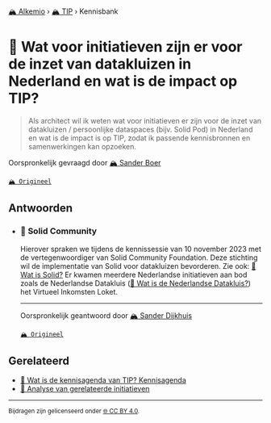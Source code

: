 [🏔️ Alkemio](https://welcome.alkem.io/) › [🏔️ TIP](https://alkem.io/tip/dashboard) › Kennisbank
# 📄 Wat voor initiatieven zijn er voor de inzet van datakluizen in Nederland en wat is de impact op TIP?
>Als architect wil ik weten wat voor initiatieven er zijn voor de inzet van datakluizen / persoonlijke dataspaces (bijv. Solid Pod) in Nederland en wat is de impact is op TIP, zodat ik passende kennisbronnen en samenwerkingen kan opzoeken.

Oorspronkelijk gevraagd door [🏔️ Sander Boer](https://alkem.io/user/sander-boer-499)

[`🏔️ Origineel`](https://alkem.io/tip/collaboration/watvoorinitiatieve-1713)

## Antwoorden
- ### <a id="solidcommunity-2317"></a> 📌 Solid Community
  Hierover spraken we tijdens de kennissessie van 10 november 2023 met de vertegenwoordiger van Solid Community Foundation. Deze stichting wil de implementatie van Solid voor datakluizen bevorderen. Zie ook: [📄 Wat is Solid?](watissolid-6045.md) Er kwamen meerdere Nederlandse initiatieven aan bod zoals de Nederlandse Datakluis ([📄 Wat is de Nederlandse Datakluis?](watisdenederlands-7532.md)) het Virtueel Inkomsten Loket.

  ***
  Oorspronkelijk geantwoord door [🏔️ Sander Dijkhuis](https://alkem.io/tip/collaboration/watvoorinitiatieve-1713/posts/solidcommunity-2317)

  [`🏔️ Origineel`](https://alkem.io/tip/collaboration/watvoorinitiatieve-1713/posts/solidcommunity-2317)

## Gerelateerd
- [📌 Wat is de kennisagenda van TIP? Kennisagenda](watisdekennisagen-9941.md#kennisagenda-5711)
- [📄 Analyse van gerelateerde initiatieven](overzichtvanreleva-7668.md)
* * *
<small>Bijdragen zijn gelicenseerd onder [🌐 CC BY 4.0](https://creativecommons.org/licenses/by/4.0/deed.nl).</small>
